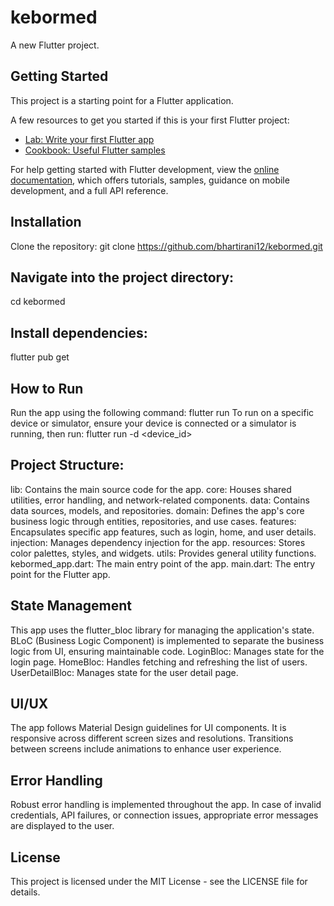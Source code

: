 # kebormed

A new Flutter project.

## Getting Started

This project is a starting point for a Flutter application.

A few resources to get you started if this is your first Flutter project:

- [Lab: Write your first Flutter app](https://docs.flutter.dev/get-started/codelab)
- [Cookbook: Useful Flutter samples](https://docs.flutter.dev/cookbook)

For help getting started with Flutter development, view the
[online documentation](https://docs.flutter.dev/), which offers tutorials,
samples, guidance on mobile development, and a full API reference.


## Installation

Clone the repository:
git clone https://github.com/bhartirani12/kebormed.git


## Navigate into the project directory: 
cd kebormed


## Install dependencies:
flutter pub get

## How to Run
Run the app using the following command: 
flutter run
To run on a specific device or simulator, ensure your device is connected or a simulator is running, then run:
flutter run -d <device_id>

## Project Structure:

lib: Contains the main source code for the app.
core: Houses shared utilities, error handling, and network-related components.
data: Contains data sources, models, and repositories.
domain: Defines the app's core business logic through entities, repositories, and use cases.
features: Encapsulates specific app features, such as login, home, and user details.
injection: Manages dependency injection for the app.
resources: Stores color palettes, styles, and widgets.
utils: Provides general utility functions.
kebormed_app.dart: The main entry point of the app.
main.dart: The entry point for the Flutter app.

## State Management
This app uses the flutter_bloc library for managing the application's state. BLoC (Business Logic Component) is implemented to separate the business logic from UI, ensuring maintainable code.
LoginBloc: Manages state for the login page.
HomeBloc: Handles fetching and refreshing the list of users.
UserDetailBloc: Manages state for the user detail page.


## UI/UX
The app follows Material Design guidelines for UI components.
It is responsive across different screen sizes and resolutions.
Transitions between screens include animations to enhance user experience.


## Error Handling
Robust error handling is implemented throughout the app. In case of invalid credentials, API failures, or connection issues, appropriate error messages are displayed to the user.

## License
This project is licensed under the MIT License - see the LICENSE file for details.

